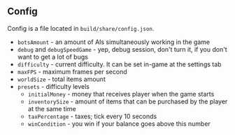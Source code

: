 ## Config 

Config is a file located in `build/share/config.json`.

* `botsAmount` - an amount of AIs simultaneously working in the game
* `debug` and `debugSpeedGame` - yep, debug session, don't turn it, if you don't want to get a lot of bugs
* `difficulty` - current difficulty. It can be set in-game at the settings tab
* `maxFPS` - maximum frames per second
* `worldSize` - total items amount
* `presets` - difficulty levels
   * `initialMoney` - money that receives player when the game starts
   * `inventorySize` - amount of items that can be purchased by the player at the same time
   * `taxPercentage` - taxes; tick every 10 seconds
   * `winCondition` - you win if your balance goes above this number